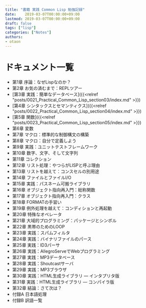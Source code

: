 ```yaml
---
title: "書籍 実践 Common Lisp 勉強記録"
date:    2019-03-07T00:00:00+09:00
lastmod: 2019-03-07T00:00:00+09:00
draft: false
tags: ["lisp"]
categories: ["Notes"]
authors:
- otaon
---
```


# ドキュメント一覧
- 第1章 序論：なぜLispなのか？
- 第2章 お気の済むまで：REPLツアー
- [第3章 実践：簡単なデータベース]({{<relref "posts/0021_Practical_Common_Lisp_section03/index.md" >}})
- [第4章 シンタックスとセマンティクス]({{<relref "posts/0022_Practical_Common_Lisp_section04/index.md" >}})
- [第5章 関数]({{<relref "posts/0023_Practical_Common_Lisp_section05/index.md" >}})
- 第6章 変数
- 第7章 マクロ：標準的な制御構文の構築
- 第8章 マクロ：自分で定義しよう
- 第9章 実践：ユニットテストフレームワーク
- 第10章 数字、文字、そして文字列
- 第11章 コレクション
- 第12章 リスト処理：やつらがLISPと呼ぶ理由
- 第13章 リストを越えて：コンスセルの別用途
- 第14章 ファイルとファイルI/O
- 第15章 実践：パスネーム可搬ライブラリ
- 第16章 オブジェクト指向再入門：総称関数
- 第17章 オブジェクト指向再入門：クラス
- 第18章 FORMATの手習い
- 第19章 例外処理を越えて：コンディションと再起動
- 第20章 特殊なオペレータ
- 第21章 大域的プログラミング：パッケージとシンボル
- 第22章 黒帯のためのLOOP
- 第23章 実践：スパムフィルタ
- 第24章 実践：バイナリファイルのパース
- 第25章 実践：ID3パーサ
- 第26章 実践：AllegroServeでWebプログラミング
- 第27章 実践：MP3データベース
- 第28章 実践：Shoutcastサーバ
- 第29章 実践：MP3ブラウザ
- 第30章 実践：HTML生成ライブラリ ― インタプリタ版
- 第31章 実践：HTML生成ライブラリ ― コンパイラ版
- 第32章 結論：さて次は？
- 付録A 日本語処理
- 付録B 訳語一覧
